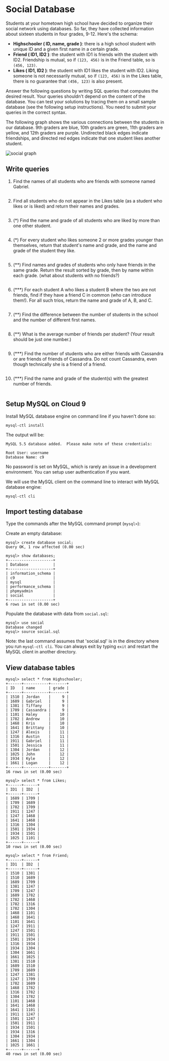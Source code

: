 # Social Database

Students at your hometown high school have decided to organize their social
network using databases. So far, they have collected information about sixteen
students in four grades, 9-12.
Here's the schema:
* **Highschooler ( ID, name, grade )**: there is a high school student with
  unique ID and a given first name in a certain grade.
* **Friend ( ID1, ID2 )**: the student with ID1 is friends with the student with
  ID2. Friendship is mutual, so if `(123, 456)` is in the Friend table, so is
  `(456, 123)`.
* **Likes ( ID1, ID2 )**: the student with ID1 likes the student with ID2. Liking
  someone is not necessarily mutual, so if `(123, 456)` is in the Likes table,
  there is no guarantee that `(456, 123)` is also present.

Answer the following questions by writing SQL queries that computes the desired
result. Your queries shouldn't depend on the content of the database. You can
test your solutions by tracing them on a small sample database (see the following
setup instructions). You need to submit your queries in the correct syntax.

The following graph shows the various connections between the students in our
database. 9th graders are blue, 10th graders are green, 11th graders are yellow,
and 12th graders are purple. Undirected black edges indicate friendships, and
directed red edges indicate that one student likes another student.

![social graph](images/social.png)

## Write queries
1. Find the names of all students who are friends with someone named Gabriel.
    ```
    
    ```
2. Find all students who do not appear in the Likes table (as a student who 
   likes or is liked) and return their names and grades.
    ```
    
    ```
3. (*) Find the name and grade of all students who are liked by more than one
   other student.
    ```
    
    ```
4. (*) For every student who likes someone 2 or more
   grades younger than themselves, return that student's name and grade, and the
   name and grade of the student they like.
    ```
    
    ```
5. (**) Find names and grades of students who only have friends in the same
   grade. Return the result sorted by grade, then by name within each grade.
   (what about students with no friends?)
    ```
    
    ```
6. (***) For each student A who likes a student B where the two are not friends,
   find if they have a friend C in common (who can introduce them!). For all
   such trios, return the name and grade of A, B, and C.
    ```
    
    ```
7. (**) Find the difference between the number of students in the school and
   the number of different first names.
    ```
    
    ```
8. (**) What is the average number of friends per student? (Your result should
   be just one number.)
    ```
    
    ```
9. (***) Find the number of students who are either friends with Cassandra or
   are friends of friends of Cassandra. Do not count Cassandra, even though
   technically she is a friend of a friend.
    ```
    
    ```
10. (***) Find the name and grade of the student(s) with the greatest number of
    friends.
    ```
    
    ```

## Setup MySQL on Cloud 9
Install MySQL database engine on command line if you haven't done so:
```
mysql-ctl install
```
The output will be:
```
MySQL 5.5 database added.  Please make note of these credentials:

Root User: username
Database Name: c9
```
No password is set on MySQL, which is rarely an issue in a development
environment. You can setup user authentication if you want.

We will use the MySQL client on the command line to interact with MySQL database
engine:
```
mysql-ctl cli
```

## Import testing database
Type the commands after the MySQL command prompt (`mysql>`):

Create an empty database:
```
mysql> create database social;
Query OK, 1 row affected (0.00 sec)

mysql> show databases;
+--------------------+
| Database           |
+--------------------+
| information_schema |
| c9                 |
| mysql              |
| performance_schema |
| phpmyadmin         |
| social             |
+--------------------+
6 rows in set (0.00 sec)
```
Populate the database with data from `social.sql`:
```
mysql> use social
Database changed
mysql> source social.sql
```
Note: the last command assumes that 'social.sql' is in the directory where you
run `mysql-ctl cli`. You can always exit by typing `exit` and restart the MySQL
client in another directory.

## View database tables
```
mysql> select * from Highschooler;
+------+-----------+-------+
| ID   | name      | grade |
+------+-----------+-------+
| 1510 | Jordan    |     9 |
| 1689 | Gabriel   |     9 |
| 1381 | Tiffany   |     9 |
| 1709 | Cassandra |     9 |
| 1101 | Haley     |    10 |
| 1782 | Andrew    |    10 |
| 1468 | Kris      |    10 |
| 1641 | Brittany  |    10 |
| 1247 | Alexis    |    11 |
| 1316 | Austin    |    11 |
| 1911 | Gabriel   |    11 |
| 1501 | Jessica   |    11 |
| 1304 | Jordan    |    12 |
| 1025 | John      |    12 |
| 1934 | Kyle      |    12 |
| 1661 | Logan     |    12 |
+------+-----------+-------+
16 rows in set (0.00 sec)

mysql> select * from Likes;
+------+------+
| ID1  | ID2  |
+------+------+
| 1689 | 1709 |
| 1709 | 1689 |
| 1782 | 1709 |
| 1911 | 1247 |
| 1247 | 1468 |
| 1641 | 1468 |
| 1316 | 1304 |
| 1501 | 1934 |
| 1934 | 1501 |
| 1025 | 1101 |
+------+------+
10 rows in set (0.00 sec)

mysql> select * from Friend;
+------+------+
| ID1  | ID2  |
+------+------+
| 1510 | 1381 |
| 1510 | 1689 |
| 1689 | 1709 |
| 1381 | 1247 |
| 1709 | 1247 |
| 1689 | 1782 |
| 1782 | 1468 |
| 1782 | 1316 |
| 1782 | 1304 |
| 1468 | 1101 |
| 1468 | 1641 |
| 1101 | 1641 |
| 1247 | 1911 |
| 1247 | 1501 |
| 1911 | 1501 |
| 1501 | 1934 |
| 1316 | 1934 |
| 1934 | 1304 |
| 1304 | 1661 |
| 1661 | 1025 |
| 1381 | 1510 |
| 1689 | 1510 |
| 1709 | 1689 |
| 1247 | 1381 |
| 1247 | 1709 |
| 1782 | 1689 |
| 1468 | 1782 |
| 1316 | 1782 |
| 1304 | 1782 |
| 1101 | 1468 |
| 1641 | 1468 |
| 1641 | 1101 |
| 1911 | 1247 |
| 1501 | 1247 |
| 1501 | 1911 |
| 1934 | 1501 |
| 1934 | 1316 |
| 1304 | 1934 |
| 1661 | 1304 |
| 1025 | 1661 |
+------+------+
40 rows in set (0.00 sec)
```